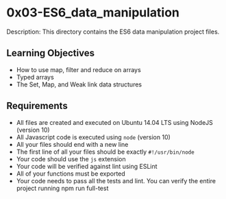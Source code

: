 # 0x03-ES6_data_manipulation
Description: This directory contains the ES6 data manipulation project files.

## Learning Objectives
* How to use map, filter and reduce on arrays
* Typed arrays
* The Set, Map, and Weak link data structures

## Requirements
* All files are created and executed on Ubuntu 14.04 LTS using NodeJS (version 10)
* All Javascript code is executed using `node` (version 10)
* All your files should end with a new line
* The first line of all your files should be exactly `#!/usr/bin/node`
* Your code should use the `js` extension
* Your code will be verified against lint using ESLint
* All of your functions must be exported
* Your code needs to pass all the tests and lint. You can verify the entire project running npm run  full-test

